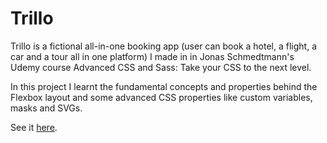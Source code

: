 # Trillo

Trillo is a fictional all-in-one booking app (user can book a hotel, a flight, a car and a tour all in one platform) I made in in Jonas Schmedtmann's Udemy course Advanced CSS and Sass: Take your CSS to the next level.

In this project I learnt the fundamental concepts and properties behind the Flexbox layout and some advanced CSS properties like custom variables, masks and SVGs. 

See it [here](https://marcin-kochanek.github.io/trillo).
